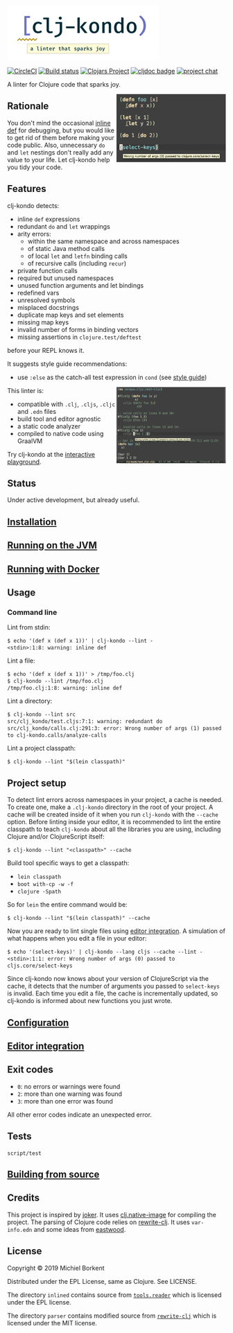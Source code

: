 <img src="logo/logo.png">

[![CircleCI](https://circleci.com/gh/borkdude/clj-kondo/tree/master.svg?style=shield)](https://circleci.com/gh/borkdude/clj-kondo/tree/master)
[![Build status](https://ci.appveyor.com/api/projects/status/3jdro7mu17nv3rb3/branch/master?svg=true)](https://ci.appveyor.com/project/borkdude/clj-kondo/branch/master)
[![Clojars Project](https://img.shields.io/clojars/v/clj-kondo.svg)](https://clojars.org/clj-kondo)
[![cljdoc badge](https://cljdoc.org/badge/clj-kondo/clj-kondo)](https://cljdoc.org/d/clj-kondo/clj-kondo/CURRENT)
[![project chat](https://img.shields.io/badge/slack-join_chat-brightgreen.svg)](https://clojurians.slack.com/messages/CHY97NXE2)

A linter for Clojure code that sparks joy.

<img src="screenshots/demo.png" width="50%" align="right">

## Rationale

You don't mind the occasional [inline
def](https://blog.michielborkent.nl/2017/05/25/inline-def-debugging/) for
debugging, but you would like to get rid of them before making your code
public. Also, unnecessary `do` and `let` nestings don't really add any value to
your life. Let clj-kondo help you tidy your code.

## Features

clj-kondo detects:

* inline `def` expressions
* redundant `do` and `let` wrappings
* arity errors:
  - within the same namespace and across namespaces
  - of static Java method calls
  - of local `let` and `letfn` binding calls
  - of recursive calls (including `recur`)
* private function calls
* required but unused namespaces
* unused function arguments and let bindings
* redefined vars
* unresolved symbols
* misplaced docstrings
* duplicate map keys and set elements
* missing map keys
* invalid number of forms in binding vectors
* missing assertions in `clojure.test/deftest`

before your REPL knows it.

It suggests style guide recommendations:

* use `:else` as the catch-all test expression in `cond` (see [style guide](https://github.com/bbatsov/clojure-style-guide#else-keyword-in-cond))

<img src="screenshots/wrong-arity.png" width="50%" align="right">

This linter is:

* compatible with `.clj`, `.cljs`, `.cljc` and `.edn` files
* build tool and editor agnostic
* a static code analyzer
* compiled to native code using GraalVM

Try clj-kondo at the [interactive playground](https://clj-kondo.michielborkent.nl).

## Status

Under active development, but already useful.

## [Installation](doc/install.md)

## [Running on the JVM](doc/jvm.md)

## [Running with Docker](doc/docker.md)

## Usage

### Command line

Lint from stdin:

``` shellsession
$ echo '(def x (def x 1))' | clj-kondo --lint -
<stdin>:1:8: warning: inline def
```

Lint a file:

``` shellsession
$ echo '(def x (def x 1))' > /tmp/foo.clj
$ clj-kondo --lint /tmp/foo.clj
/tmp/foo.clj:1:8: warning: inline def
```

Lint a directory:

``` shellsession
$ clj-kondo --lint src
src/clj_kondo/test.cljs:7:1: warning: redundant do
src/clj_kondo/calls.clj:291:3: error: Wrong number of args (1) passed to clj-kondo.calls/analyze-calls
```

Lint a project classpath:

``` shellsession
$ clj-kondo --lint "$(lein classpath)"
```

## Project setup

To detect lint errors across namespaces in your project, a cache is needed. To
create one, make a `.clj-kondo` directory in the root of your project. A cache
will be created inside of it when you run `clj-kondo` with the `--cache` option.
Before linting inside your editor, it is recommended to lint the entire
classpath to teach `clj-kondo` about all the libraries you are using, including
Clojure and/or ClojureScript itself:

``` shellsession
$ clj-kondo --lint "<classpath>" --cache
```

Build tool specific ways to get a classpath:
- `lein classpath`
- `boot with-cp -w -f`
- `clojure -Spath`

So for `lein` the entire command would be:

    $ clj-kondo --lint "$(lein classpath)" --cache

Now you are ready to lint single files using [editor
integration](doc/editor-integration.md). A simulation of what happens when you edit a
file in your editor:

``` shellsession
$ echo '(select-keys)' | clj-kondo --lang cljs --cache --lint -
<stdin>:1:1: error: Wrong number of args (0) passed to cljs.core/select-keys
```

Since clj-kondo now knows about your version of ClojureScript via the cache,
it detects that the number of arguments you passed to `select-keys` is
invalid. Each time you edit a file, the cache is incrementally updated, so
clj-kondo is informed about new functions you just wrote.

## [Configuration](doc/config.md)

## [Editor integration](doc/editor-integration.md)

## Exit codes

- `0`: no errors or warnings were found
- `2`: more than one warning was found
- `3`: more than one error was found

All other error codes indicate an unexpected error.

## Tests

    script/test

## [Building from source](doc/build.md)

## Credits

This project is inspired by [joker](https://github.com/candid82/joker). It uses
[clj.native-image](https://github.com/taylorwood/clj.native-image) for compiling
the project. The parsing of Clojure code relies on
[rewrite-clj](https://github.com/xsc/rewrite-clj). It uses `var-info.edn` and
some ideas from [eastwood](https://github.com/jonase/eastwood).

## License

Copyright © 2019 Michiel Borkent

Distributed under the EPL License, same as Clojure. See LICENSE.

The directory `inlined` contains source from [`tools.reader`](https://github.com/clojure/tools.reader) which is licensed under the EPL license.

The directory `parser` contains modified source from [`rewrite-clj`](https://github.com/xsc/rewrite-clj) which is licensed under the MIT license.

